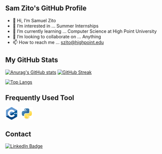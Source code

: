 Sam Zito's GitHub Profile
<img src="https://komarev.com/ghpvc/?username=SamNZito&style=flat-square&color=blue" alt=""/>
----------------------------------------
- 👋 Hi, I’m Samuel Zito
- 👀 I’m interested in ... Summer Internships 
- 🌱 I’m currently learning ... Computer Science at High Point University
- 💞️ I’m looking to collaborate on ... Anything
- 📫 How to reach me ... szito@highpoint.edu 

My GitHub Stats
---------------------------------------------
[![Anurag's GitHub stats](https://github-readme-stats.vercel.app/api?username=SamNZito&show_icons=true&theme=radical)](https://github.com/anuraghazra/github-readme-stats) 
[![GitHub Streak](https://streak-stats.demolab.com?user=SamNZito&theme=radical)](https://git.io/streak-stats)

[![Top Langs](https://github-readme-stats.vercel.app/api/top-langs/?username=SamNZito&theme=radical&layout=compact)](https://github.com/anuraghazra/github-readme-stats)

Frequently Used Tool
--------------------------------------------
<div>
  <img src="https://github.com/devicons/devicon/blob/master/icons/cplusplus/cplusplus-original.svg" title="C++" alt="C++" width="40" height="40"/>&nbsp;
  <img src="https://github.com/devicons/devicon/blob/master/icons/python/python-original.svg" title="Python" alt="Python" width="40" height="40"/>&nbsp;
</div>

Contact
--------------------------------------------
<div id="badges">
<a href="https://www.linkedin.com/in/sam-zito/">
<img src="https://img.shields.io/badge/LinkedIn-blue?style=for-the-badge&logo=linkedin&logoColor=white" alt="LinkedIn Badge"/>
</a>
</div>
